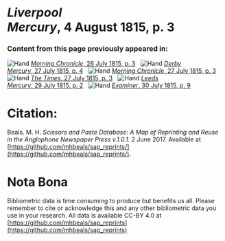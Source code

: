 # *Liverpool Mercury*, 4 August 1815, p. 3  
  
### Content from this page previously appeared in:  
![Hand](http://scissorsandpaste.net/wp-content/uploads/2017/06/smallhandpointer.png) [*Morning Chronicle*, 26 July 1815, p. 3](https://mhbeals.github.io/sap_html/Morning-Chronicle/Morning-Chronicle-26-July-1815-p-3)  
![Hand](http://scissorsandpaste.net/wp-content/uploads/2017/06/smallhandpointer.png) [*Derby Mercury*, 27 July 1815, p. 4](https://mhbeals.github.io/sap_html/Derby-Mercury/Derby-Mercury-27-July-1815-p-4)  
![Hand](http://scissorsandpaste.net/wp-content/uploads/2017/06/smallhandpointer.png) [*Morning Chronicle*, 27 July 1815, p. 3](https://mhbeals.github.io/sap_html/Morning-Chronicle/Morning-Chronicle-27-July-1815-p-3)  
![Hand](http://scissorsandpaste.net/wp-content/uploads/2017/06/smallhandpointer.png) [*The Times*, 27 July 1815, p. 3](https://mhbeals.github.io/sap_html/The-Times/The-Times-27-July-1815-p-3)  
![Hand](http://scissorsandpaste.net/wp-content/uploads/2017/06/smallhandpointer.png) [*Leeds Mercury*, 29 July 1815, p. 2](https://mhbeals.github.io/sap_html/Leeds-Mercury/Leeds-Mercury-29-July-1815-p-2)  
![Hand](http://scissorsandpaste.net/wp-content/uploads/2017/06/smallhandpointer.png) [*Examiner*, 30 July 1815, p. 9](https://mhbeals.github.io/sap_html/Examiner/Examiner-30-July-1815-p-9)  


# Citation: 

Beals. M. H. *Scissors and Paste Database: A Map of Reprinting and Reuse in the Anglophone Newspaper Press v.1.0.1.* 2 June 2017. Available at [https://github.com/mhbeals/sap_reprints/](https://github.com/mhbeals/sap_reprints/). 

# Nota Bona

Bibliometric data is time consuming to produce but benefits us all. Please remember to cite or acknowledge this and any other bibliometric data you use in your research. All data is available CC-BY 4.0 at [https://github.com/mhbeals/sap_reprints](https://github.com/mhbeals/sap_reprints)